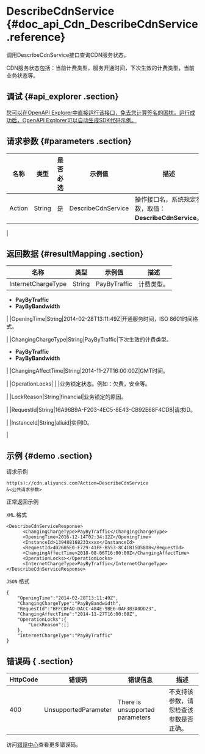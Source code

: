 # DescribeCdnService {#doc_api_Cdn_DescribeCdnService .reference}

调用DescribeCdnService接口查询CDN服务状态。

CDN服务状态包括：当前计费类型，服务开通时间，下次生效的计费类型，当前业务状态等。

## 调试 {#api_explorer .section}

[您可以在OpenAPI Explorer中直接运行该接口，免去您计算签名的困扰。运行成功后，OpenAPI Explorer可以自动生成SDK代码示例。](https://api.aliyun.com/#product=Cdn&api=DescribeCdnService&type=RPC&version=2014-11-11)

## 请求参数 {#parameters .section}

|名称|类型|是否必选|示例值|描述|
|--|--|----|---|--|
|Action|String|是|DescribeCdnService|操作接口名，系统规定参数，取值：**DescribeCdnService**。

 |

## 返回数据 {#resultMapping .section}

|名称|类型|示例值|描述|
|--|--|---|--|
|InternetChargeType|String|PayByTraffic|计费类型。

 -   **PayByTraffic**
-   **PayByBandwidth**

 |
|OpeningTime|String|2014-02-28T13:11:49Z|开通服务时间，ISO 8601时间格式。

 |
|ChangingChargeType|String|PayByTraffic|下次生效的计费类型。

 -   **PayByTraffic**
-   **PayByBandwidth**

 |
|ChangingAffectTime|String|2014-11-27T16:00:00Z|GMT时间。

 |
|OperationLocks| | |业务锁定状态。例如：欠费，安全等。

 |
|LockReason|String|financial|业务锁定的原因。

 |
|RequestId|String|16A96B9A-F203-4EC5-8E43-CB92E68F4CD8|请求ID。

 |
|InstanceId|String|aliuid|实例ID。

 |

## 示例 {#demo .section}

请求示例

``` {#request_demo}
http(s)://cdn.aliyuncs.com?Action=DescribeCdnService
&<公共请求参数>
```

正常返回示例

`XML` 格式

``` {#xml_return_success_demo}
<DescribeCdnServiceResponse>
	  <ChangingChargeType>PayByTraffic</ChangingChargeType>
	  <OpeningTime>2016-12-14T02:34:12Z</OpeningTime>
	  <InstanceId>139488168233xxxx</InstanceId>
	  <RequestId>4D2605E0-F729-41FF-B553-8C4CB15D5808</RequestId>
	  <ChangingAffectTime>2018-08-06T16:00:00Z</ChangingAffectTime>
	  <OperationLocks></OperationLocks>
	  <InternetChargeType>PayByTraffic</InternetChargeType>
</DescribeCdnServiceResponse>
```

`JSON` 格式

``` {#json_return_success_demo}
{
	"OpeningTime":"2014-02-28T13:11:49Z",
	"ChangingChargeType":"PayByBandwidth",
	"RequestId":"BFFCDFAD-DACC-484E-9BE6-0AF3B3A0DD23",
	"ChangingAffectTime":"2014-11-27T16:00:00Z",
	"OperationLocks":{
		"LockReason":[]
	},
	"InternetChargeType":"PayByTraffic"
}
```

## 错误码 { .section}

|HttpCode|错误码|错误信息|描述|
|--------|---|----|--|
|400|UnsupportedParameter|There is unsupported parameters|不支持该参数，请您检查该参数是否正确。|

访问[错误中心](https://error-center.aliyun.com/status/product/Cdn)查看更多错误码。

